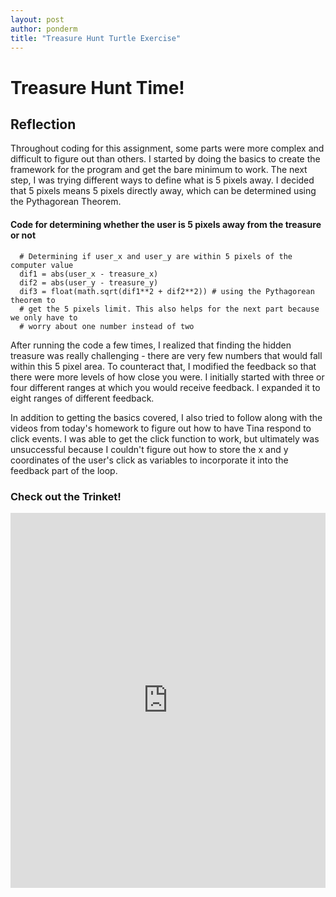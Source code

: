 ```yaml
---
layout: post
author: ponderm
title: "Treasure Hunt Turtle Exercise"
---
```


# Treasure Hunt Time!

## Reflection

Throughout coding for this assignment, some parts were more complex and difficult to figure out than others. I started by doing the basics to create the framework for the program and get the bare minimum to work.  The next step, I was trying different ways to define what is 5 pixels away. I decided that 5 pixels means 5 pixels directly away, which can be determined using the Pythagorean Theorem. 

#### Code for determining whether the user is 5 pixels away from the treasure or not
```
  # Determining if user_x and user_y are within 5 pixels of the computer value
  dif1 = abs(user_x - treasure_x)
  dif2 = abs(user_y - treasure_y)
  dif3 = float(math.sqrt(dif1**2 + dif2**2)) # using the Pythagorean theorem to 
  # get the 5 pixels limit. This also helps for the next part because we only have to
  # worry about one number instead of two
```

After running the code a few times, I realized that finding the hidden treasure was really challenging - there are very few numbers that would fall within this 5 pixel area. To counteract that, I modified the feedback so that there were more levels of how close you were. I initially started with three or four different ranges at which you would receive feedback. I expanded it to eight ranges of different feedback.

In addition to getting the basics covered, I also tried to follow along with the videos from today's homework to figure out how to have Tina respond to click events. I was able to get the click function to work, but ultimately was unsuccessful because I couldn't figure out how to store the x and y coordinates of the user's click as variables to incorporate it into the feedback part of the loop. 

### Check out the Trinket!

<iframe src="https://trinket.io/embed/python/84f80e1436?start=result" width="100%" height="600" frameborder="0" marginwidth="0" marginheight="0" allowfullscreen></iframe>
